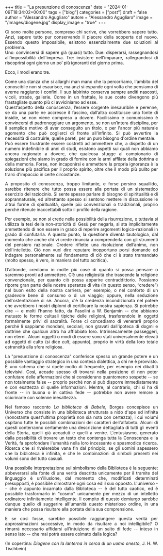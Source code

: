 +++
title = "La presunzione di conoscenza"
date = "2024-01-09T18:34:02+00:00"
tags = ["blog"]
categories = ["post"]
draft = false
author = "Alessandro Agugliaro"
autore = "Alessandro Agugliaro"
image = "/images/diogene.jpg"
display_image = "true"
+++

<div style="text-align: justify">


Ci sono molte persone, compreso chi scrive, che vorrebbero sapere tutto. Anzi, sapere tutto pur conservando il piacere della scoperta del nuovo. Essendo questo impossibile, esistono essenzialmente due soluzioni al problema.  
Uno: convincersi di sapere già (quasi) tutto. Due: disperarsi, rassegnandosi all'impossibilità dell'impresa. Tre: insistere nell'imparare, rallegrandosi di riscoprirsi ogni giorno un po’ più ignoranti del giorno prima.  

Ecco, i modi erano tre.  


Come una stanza che si allarghi man mano che la percorriamo, l'ambito del conoscibile non si esaurisce, ma anzi si espande ogni volta che pensiamo di averne raggiunto i confini. Il suo labirinto conserva sempre anditi nascosti, vicoli, strade, gallerie. Come in un frattale, le sue coste divengono più frastagliate quanto più ci avviciniamo ad esse.  
Quest’aspetto della conoscenza, l’essere sorgente inesauribile e perenne, se da una parte ne accresce il fascino, dall’altra costituisce una fonte di insidie, se non viene compreso a dovere. Facilissimo e comunissimo è convincersi di padroneggiare un argomento, se non un’intera disciplina, per il semplice motivo di aver conseguito un titolo, o per l'ancor più naturale sgomento che può coglierci di fronte all'infinito. Si può avvertire la necessità di costruirle, quelle pareti, per un puro bisogno d'ordine mentale.  
Può essere frustrante essere costretti ad ammettere che, a dispetto di un numero indefinibile di anni di studi, esistono aspetti sui quali non abbiamo ancora ragionato a dovere, che qualcosa sfugge al campionario di spiegazioni che siamo in grado di fornire con le armi affilate della dottrina e della memoria. Forse, non incaponirsi e ammettere la propria ignoranza è la soluzione più pacifica per il proprio spirito, oltre che il modo più pulito per trarsi d'impaccio in certe circostanze.

A proposito di conoscenza, troppo limitante, e forse persino squallido, sarebbe ritenere che tutto possa essere alla portata di un sistematico esercizio del raziocinio. Si sente spesso parlare di bisogno di spiritualità e di soprannaturale, ed altrettanto spesso si sentono mettere in discussione le altrui forme di spiritualità, quelle più convenzionali o tradizionali, proprio perché ritenute inaccettabili sotto il profilo della ragione.
<!-- A titolo di esempio: tentare di confutare il fondamento di una determinata credenza facendo uso di argomenti di carattere storico, è spesso indice di un approccio ideologico alla questione.  -->
Per esempio, se non si crede nella possibilità della risurrezione, e tuttavia si utilizza la tesi della non-storicità di Gesù per negarla, si sta implicitamente ammettendo di non essere in grado di reperire argomenti logico-razionali in grado di confutarla. A questo punto, la questione diventa tautologica, dal momento che anche chi vi crede rinuncia a comprenderla con gli strumenti del pensiero razionale. Credere riflette una risoluzione dell’animo, non dell’intelletto. Ciò non vuol dire reputare inopportuno porsi domande ed indagare personalmente sul fondamento di ciò che ci è stato tramandato (molto spesso, è vero, in maniera del tutto acritica).



D’altronde, crediamo in molte più cose di quanto si possa pensare o saremmo pronti ad ammettere. C’è una religiosità che trascende la religione convenzionale, per quanto ciò possa apparire contraddittorio. Possiamo riporre gran parte delle nostre speranze di vita (in questo senso, “credere”) nel buon esito della nostra carriera, per esempio, o nel conforto di un gradevole bene di consumo o di un viaggio; oppure, nella seduzione dell’ostentazione di sé. Ancora, c'è la credenza incondizionata nel potere che avrebbero i nostri diplomi di certificare la nostra sapienza.
Si potrebbe dire -- e molti l’hanno fatto, da Pasolini a W. Benjamin -- che abbiamo mutuato le forme cultuali tipiche delle religioni, trasferendole in oggetti formalmente privi di sacralità. Forse ci concediamo di venerarli proprio perché li sappiamo mondani, secolari, non gravati dall'ipoteca di dogmi e dottrine che qualcun altro ha affibbiato loro. Intrinsecamente passeggeri, non eterni. Alcuni oggetti o modi di essere sono stati universalmente elevati ad oggetti di culto (si dice *cult*, appunto),  proprio in virtù della loro totale estraneità alla sfera religiosa.  

La "presunzione di conoscenza"  conferisce spesso un grande potere e un possibile vantaggio strategico in una contesa dialettica, a chi ne è provvisto. È uno schema che si ripete molto di frequente, per esempio nei dibattiti televisivi. Così, accade spesso di trovarsi nella posizione di non poter confutare delle affermazioni che si considerano quantomeno sospette -- se non totalmente false -- proprio perché non si può disporre immediatamente e con esattezza di quelle informazioni. Mentre, al contrario, chi si ha di fronte -- in buona o in cattiva fede -- potrebbe non avere remore a sciorinarle con solenne inesattezza.

<!-- L’idea che tutto sia passibile di disquisizione, che non si vuole qui negare, forse rischia talvolta di farci commettere dei terribili errori. Specialmente se reputiamo che quella disquisizione debba necessariamente condurci al conseguimento di ciò che chiamiamo la Verità. E' possibile, e magari anche affascinante, che la Verità abbia più l'aspetto tratteggiato nel famoso racconto *La biblioteca di Babele* di Borges: qui, gli uomini e le donne dispongono di una biblioteca infinita, i cui volumi ospitano tutte le possibili combinazioni dei caratteri dell'alfabeto. Alcuni di questi conterranno certamente una descrizione dettagliata di tutti gli eventi della Storia, quelli già accaduti e quelli a venire. La seduzione data dalla prossimità di un testo che contenga tutta la Verità, spinge l'umanità in una ricerca incessante, spasmodica, vana. Se da un canto questo può simboleggiare -->

Nel famoso racconto *La biblioteca di Babele*, Borges concepisce un Universo che consiste in una biblioteca strutturata a nido d'ape ed infinita (nonostante quest'ultima proprietà non sia nota con certezza), i cui volumi ospitano tutte le possibili combinazioni dei caratteri dell'alfabeto. Alcuni di questi conterranno certamente una descrizione dettagliata di tutti gli eventi della Storia, quelli già accaduti e quelli a venire. L'entusiasmo, generato dalla possibilità di trovare un testo che contenga tutta la Conoscenza e la Verità, fa sprofondare l'umanità nella loro incessante e spasmodica ricerca. Ricerca che si rivelerebbe vana fin dal principio, se gli uomini sapessero che la biblioteca è infinita, e che le combinazioni di simboli presenti nei volumi sono del tutto casuali.

<div style="float: right; margin-left: 15px; max-width: 50%;">
    <img src="/images/babele.jpg" alt="" class="responsive-image" title="" style="max-width: 100%;">
</div>

Una possibile interpretazione sul simbolismo della Biblioteca è la seguente: abbeverarsi alla fonte di una verità descritta unicamente per il tramite del linguaggio è un'illusione, dal momento che, modificati determinati presupposti, è possibile dimostrare ogni cosa ed il suo opposto. L'universo -- che è appunto incarnato dalla Biblioteca -- è del tutto caotico, ed è possibile trasformarlo in "cosmo" unicamente per mezzo di un intelletto ordinatore infinitamente intelligente. Il compito di questo demiurgo sarebbe dunque quello di suggerire all'umanità questo misterioso ordine, in una maniera che possa risultare alla portata della sua comprensione.  


E se così fosse, sarebbe possibile raggiungere questa verità per approssimazioni successive, in modo da risultare a noi intelligibile? O rimarrà necessario affidarsi all'intuizione di un salto di fede -- inteso in senso lato -- che mai potrà essere colmato dalla logica?


(In copertina: *Diogene con la lanterna in cerca di un uomo onesto*, J. H. W. Tischbein)
